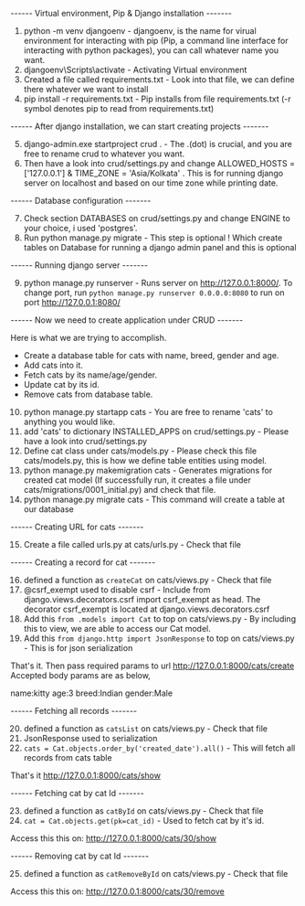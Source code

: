 ------ Virtual environment, Pip & Django installation -------

1. python -m venv djangoenv - djangoenv, is the name for virual environment for interacting with pip (Pip, a command line interface for interacting with python packages), you can call whatever name you want.
2. djangoenv\Scripts\activate - Activating Virtual environment
3. Created a file called requirements.txt - Look into that file, we can define there whatever we want to install  
4. pip install -r requirements.txt - Pip installs from file requirements.txt (-r symbol denotes pip to read from requirements.txt)

------ After django installation, we can start creating projects -------

5. django-admin.exe startproject crud . - The .(dot) is crucial, and you are free to rename crud to whatever you want.
6. Then have a look into crud/settings.py and change ALLOWED_HOSTS = ['127.0.0.1'] & TIME_ZONE = 'Asia/Kolkata' . This is for running django server on localhost and based on our time zone while printing date.

------ Database configuration -------

7. Check section DATABASES on crud/settings.py and change ENGINE to your choice, i used 'postgres'.
8. Run python manage.py migrate - This step is optional ! Which create tables on Database for running a django admin panel and this is optional

------ Running django server -------

9. python manage.py runserver - Runs server on http://127.0.0.1:8000/. To change port, run `python manage.py runserver 0.0.0.0:8080` to run on port http://127.0.0.1:8080/ 

------ Now we need to create application under CRUD -------

Here is what we are trying to accomplish.

* Create a database table for cats with name, breed, gender and age.
* Add cats into it.
* Fetch cats by its name/age/gender.
* Update cat by its id.
* Remove cats from database table.

10. python manage.py startapp cats - You are free to rename 'cats' to anything you would like.
11. add 'cats' to dictionary INSTALLED_APPS on crud/settings.py - Please have a look into crud/settings.py
12. Define cat class under cats/models.py - Please check this file cats/models.py, this is how we define table entities using model.
13. python manage.py makemigration cats - Generates migrations for created cat model (If successfully run, it creates a file under cats/migrations/0001_initial.py) and check that file.
14. python manage.py migrate cats - This command will create a table at our database

------ Creating URL for cats -------

15. Create a file called urls.py at cats/urls.py - Check that file

------ Creating a record for cat -------

16. defined a function as `createCat` on cats/views.py - Check that file
17. @csrf_exempt used to disable csrf - Include from django.views.decorators.csrf import csrf_exempt as head. The decorator csrf_exempt is located at django.views.decorators.csrf
18. Add this `from .models import Cat` to top on cats/views.py - By including this to view, we are able to access our Cat model.
19. Add this `from django.http import JsonResponse` to top on cats/views.py - This is for json serialization

That's it. Then pass required params to url http://127.0.0.1:8000/cats/create 
Accepted body params are as below,

name:kitty
age:3
breed:Indian
gender:Male

------ Fetching all records -------

20. defined a function as `catsList` on cats/views.py - Check that file
21. JsonResponse used to serialization
22. `cats = Cat.objects.order_by('created_date').all()` - This will fetch all records from cats table

That's it http://127.0.0.1:8000/cats/show

------ Fetching cat by cat Id -------

23. defined a function as `catById` on cats/views.py - Check that file
24. `cat = Cat.objects.get(pk=cat_id)` - Used to fetch cat by it's id.

Access this this on: http://127.0.0.1:8000/cats/30/show

------ Removing cat by cat Id -------

25. defined a function as `catRemoveById` on cats/views.py - Check that file

Access this this on: http://127.0.0.1:8000/cats/30/remove
